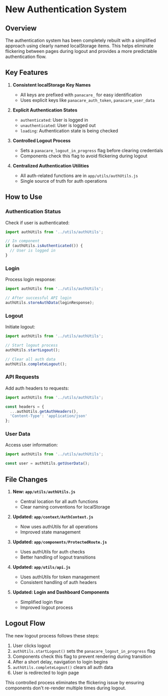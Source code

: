 # New Authentication System

## Overview

The authentication system has been completely rebuilt with a simplified approach using clearly named localStorage items. This helps eliminate flickering between pages during logout and provides a more predictable authentication flow.

## Key Features

1. **Consistent localStorage Key Names**
   - All keys are prefixed with `panacare_` for easy identification
   - Uses explicit keys like `panacare_auth_token`, `panacare_user_data`

2. **Explicit Authentication States**
   - `authenticated`: User is logged in
   - `unauthenticated`: User is logged out
   - `loading`: Authentication state is being checked

3. **Controlled Logout Process**
   - Sets a `panacare_logout_in_progress` flag before clearing credentials
   - Components check this flag to avoid flickering during logout

4. **Centralized Authentication Utilities**
   - All auth-related functions are in `app/utils/authUtils.js`
   - Single source of truth for auth operations

## How to Use

### Authentication Status

Check if user is authenticated:
```javascript
import authUtils from '../utils/authUtils';

// In component
if (authUtils.isAuthenticated()) {
  // User is logged in
}
```

### Login

Process login response:
```javascript
import authUtils from '../utils/authUtils';

// After successful API login
authUtils.storeAuthData(loginResponse);
```

### Logout

Initiate logout:
```javascript
import authUtils from '../utils/authUtils';

// Start logout process
authUtils.startLogout();

// Clear all auth data
authUtils.completeLogout();
```

### API Requests

Add auth headers to requests:
```javascript
import authUtils from '../utils/authUtils';

const headers = {
  ...authUtils.getAuthHeaders(),
  'Content-Type': 'application/json'
};
```

### User Data

Access user information:
```javascript
import authUtils from '../utils/authUtils';

const user = authUtils.getUserData();
```

## File Changes

1. **New: `app/utils/authUtils.js`**
   - Central location for all auth functions
   - Clear naming conventions for localStorage

2. **Updated: `app/context/AuthContext.js`**
   - Now uses authUtils for all operations
   - Improved state management

3. **Updated: `app/components/ProtectedRoute.js`**
   - Uses authUtils for auth checks
   - Better handling of logout transitions

4. **Updated: `app/utils/api.js`**
   - Uses authUtils for token management
   - Consistent handling of auth headers

5. **Updated: Login and Dashboard Components**
   - Simplified login flow
   - Improved logout process

## Logout Flow

The new logout process follows these steps:

1. User clicks logout
2. `authUtils.startLogout()` sets the `panacare_logout_in_progress` flag
3. Components check this flag to prevent rendering during transition
4. After a short delay, navigation to login begins
5. `authUtils.completeLogout()` clears all auth data
6. User is redirected to login page

This controlled process eliminates the flickering issue by ensuring components don't re-render multiple times during logout.
